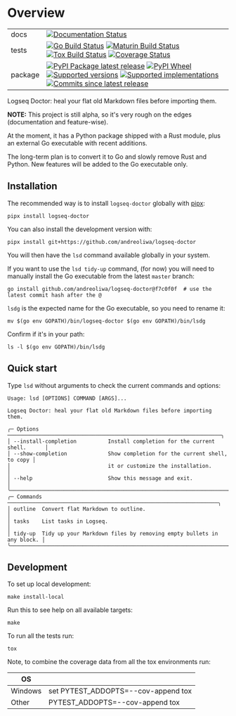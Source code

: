 # Overview

|         |                                                                                                                                                                                                                                                                                                                                                                                                                                                                                                                                                                                                                                                                                               |
| ------- | --------------------------------------------------------------------------------------------------------------------------------------------------------------------------------------------------------------------------------------------------------------------------------------------------------------------------------------------------------------------------------------------------------------------------------------------------------------------------------------------------------------------------------------------------------------------------------------------------------------------------------------------------------------------------------------------- |
| docs    | [![Documentation Status](https://readthedocs.org/projects/logseq-doctor/badge/?style=flat)](https://logseq-doctor.readthedocs.io/)                                                                                                                                                                                                                                                                                                                                                                                                                                                                                                                                                            |
| tests   | [![Go Build Status](https://github.com/andreoliwa/logseq-doctor/actions/workflows/go.yaml/badge.svg)](https://github.com/andreoliwa/logseq-doctor/actions) [![Maturin Build Status](https://github.com/andreoliwa/logseq-doctor/actions/workflows/maturin.yaml/badge.svg)](https://github.com/andreoliwa/logseq-doctor/actions) [![Tox Build Status](https://github.com/andreoliwa/logseq-doctor/actions/workflows/tox.yaml/badge.svg)](https://github.com/andreoliwa/logseq-doctor/actions) [![Coverage Status](https://codecov.io/gh/andreoliwa/logseq-doctor/branch/master/graphs/badge.svg?branch=master)](https://codecov.io/github/andreoliwa/logseq-doctor)                            |
| package | [![PyPI Package latest release](https://img.shields.io/pypi/v/logseq-doctor.svg)](https://pypi.org/project/logseq-doctor) [![PyPI Wheel](https://img.shields.io/pypi/wheel/logseq-doctor.svg)](https://pypi.org/project/logseq-doctor) [![Supported versions](https://img.shields.io/pypi/pyversions/logseq-doctor.svg)](https://pypi.org/project/logseq-doctor) [![Supported implementations](https://img.shields.io/pypi/implementation/logseq-doctor.svg)](https://pypi.org/project/logseq-doctor) [![Commits since latest release](https://img.shields.io/github/commits-since/andreoliwa/logseq-doctor/v0.3.0.svg)](https://github.com/andreoliwa/logseq-doctor/compare/v0.3.0...master) |

Logseq Doctor: heal your flat old Markdown files before importing them.

**NOTE:** This project is still alpha, so it\'s very rough on the edges
(documentation and feature-wise).

At the moment, it has a Python package shipped with a Rust module, plus
an external Go executable with recent additions.

The long-term plan is to convert it to Go and slowly remove Rust and
Python. New features will be added to the Go executable only.

## Installation

The recommended way is to install `logseq-doctor` globally with
[pipx](https://github.com/pypa/pipx):

    pipx install logseq-doctor

You can also install the development version with:

    pipx install git+https://github.com/andreoliwa/logseq-doctor

You will then have the `lsd` command available globally in your system.

If you want to use the `lsd tidy-up` command, (for now) you will need to
manually install the Go executable from the latest `master` branch:

    go install github.com/andreoliwa/logseq-doctor@f7c0f0f  # use the latest commit hash after the @

`lsdg` is the expected name for the Go executable, so you need to rename
it:

    mv $(go env GOPATH)/bin/logseq-doctor $(go env GOPATH)/bin/lsdg

Confirm if it\'s in your path:

    ls -l $(go env GOPATH)/bin/lsdg

## Quick start

Type `lsd` without arguments to check the current commands and options:

    Usage: lsd [OPTIONS] COMMAND [ARGS]...

    Logseq Doctor: heal your flat old Markdown files before importing them.

    ╭─ Options ────────────────────────────────────────────────────────────────────╮
    │ --install-completion          Install completion for the current shell.      │
    │ --show-completion             Show completion for the current shell, to copy │
    │                               it or customize the installation.              │
    │ --help                        Show this message and exit.                    │
    ╰──────────────────────────────────────────────────────────────────────────────╯
    ╭─ Commands ───────────────────────────────────────────────────────────────────╮
    │ outline  Convert flat Markdown to outline.                                   │
    │ tasks    List tasks in Logseq.                                               │
    │ tidy-up  Tidy up your Markdown files by removing empty bullets in any block. │
    ╰──────────────────────────────────────────────────────────────────────────────╯

## Development

To set up local development:

    make install-local

Run this to see help on all available targets:

    make

To run all the tests run:

    tox

Note, to combine the coverage data from all the tox environments run:

| OS      |                                     |
| ------- | ----------------------------------- |
| Windows | set PYTEST_ADDOPTS=--cov-append tox |
| Other   | PYTEST_ADDOPTS=--cov-append tox     |
